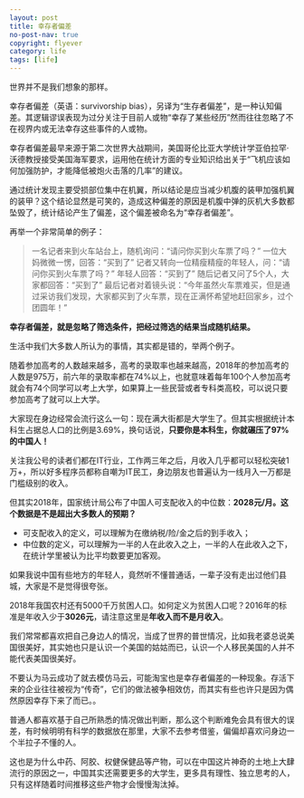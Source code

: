 ```yaml
---
layout: post
title: 幸存者偏差
no-post-nav: true
copyright: flyever
category: life
tags: [life]
---
```


世界并不是我们想象的那样。

幸存者偏差（英语：survivorship bias），另译为“生存者偏差”，是一种认知偏差。其逻辑谬误表现为过分关注于目前人或物“幸存了某些经历”然而往往忽略了不在视界内或无法幸存这些事件的人或物。

幸存者偏差最早来源于第二次世界大战期间，美国哥伦比亚大学统计学亚伯拉罕·沃德教授接受美国海军要求，运用他在统计方面的专业知识给出关于“飞机应该如何加强防护，才能降低被炮火击落的几率”的建议。

通过统计发现主要受损部位集中在机翼，所以结论是应当减少机腹的装甲加强机翼的装甲？这个结论显然是可笑的，造成这种偏差的原因是机腹中弹的灰机大多数都坠毁了，统计结论产生了偏差，这个偏差被命名为“幸存者偏差”。

再举一个非常简单的例子：

> 一名记者来到火车站台上，随机询问：“请问你买到火车票了吗？”
> 一位大妈微微一愣，回答：“买到了”
> 记者又转向一位精瘦精瘦的年轻人，问：“请问你买到火车票了吗？”
> 年轻人回答：“买到了”
> 随后记者又问了5个人，大家都回答：“买到了”
> 最后记者对着镜头说：“今年虽然火车票难买，但是通过采访我们发现，大家都买到了火车票，现在正满怀希望地赶回家乡，过个团圆年！”

**幸存者偏差，就是忽略了筛选条件，把经过筛选的结果当成随机结果。**

生活中我们大多数人所认为的事情，其实都是错的，举两个例子。

随着参加高考的人数越来越多，高考的录取率也越来越高，2018年的参加高考的人数是975万，前六年的录取率都在74%以上，也就意味着每年100个人参加高考就会有74个同学可以考上大学，如果算上一些民营或者专科类高校，可以说只要参加高考了就可以上大学。

大家现在身边经常会流行这么一句：现在满大街都是大学生了。但其实根据统计本科生占据总人口的比例是3.69%，换句话说，**只要你是本科生，你就碾压了97%的中国人！**

关注我公号的读者们都在IT行业，工作两三年之后，月收入几乎都可以轻松突破1万+，所以好多程序员都称自嘲为IT民工，身边朋友也普遍认为一线月入一万都是门槛级别的收入。

但其实2018年，国家统计局公布了中国人可支配收入的中位数：**2028元/月。这个数据是不是超出大多数人的预期？**

- 可支配收入的定义，可以理解为在缴纳税/险/金之后的到手收入；
- 中位数的定义，可以理解为一半的人在此收入之上，一半的人在此收入之下，在统计学里被认为比平均数要更加客观。

如果我说中国有些地方的年轻人，竟然听不懂普通话，一辈子没有走出过他们县城，大家是不是觉得很夸张。

2018年我国农村还有5000千万贫困人口。如何定义为贫困人口呢？2016年的标准是年收入少于**3026元**，请注意这里是**年收入而不是月收入**。

我们常常都喜欢把自己身边人的情况，当成了世界的普世情况，比如我老婆总说美国很美好，其实她也只是认识一个美国的姑姑而已，认识一个人移民美国的人并不能代表美国很美好。

不要认为马云成功了就去模仿马云，可能淘宝也是幸存者偏差的一种现象。存活下来的企业往往被视为“传奇”，它们的做法被争相效仿，而其实有些也许只是因为偶然原因幸存下来了而已。。

普通人都喜欢基于自己所熟悉的情况做出判断，那么这个判断难免会具有很大的误差，有时候明明有科学的数据放在那里，大家不去参考借鉴，偏偏却喜欢问身边一个半拉子不懂的人。

这也是为什么中药、阿胶、权健保健品等产物，可以在中国这片神奇的土地上大肆流行的原因之一，中国其实还需要更多的大学生，更多具有理性、独立思考的人，只有这样随着时间推移这些产物才会慢慢淘汰掉。